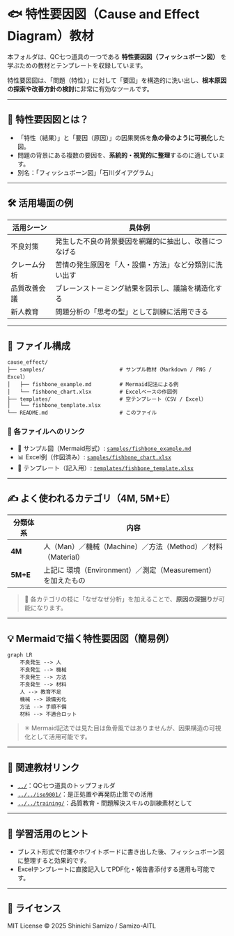 # 🐟 特性要因図（Cause and Effect Diagram）教材

本フォルダは、QC七つ道具の一つである **特性要因図（フィッシュボーン図）** を学ぶための教材とテンプレートを収録しています。

特性要因図は、「問題（特性）」に対して「要因」を構造的に洗い出し、**根本原因の探索や改善方針の検討**に非常に有効なツールです。

---

## 📌 特性要因図とは？

- 「特性（結果）」と「要因（原因）」の因果関係を**魚の骨のように可視化**した図。
- 問題の背景にある複数の要因を、**系統的・視覚的に整理**するのに適しています。
- 別名：「フィッシュボーン図」「石川ダイアグラム」

---

## 🛠️ 活用場面の例

| 活用シーン | 具体例 |
|------------|--------|
| 不良対策 | 発生した不良の背景要因を網羅的に抽出し、改善につなげる |
| クレーム分析 | 苦情の発生原因を「人・設備・方法」など分類別に洗い出す |
| 品質改善会議 | ブレーンストーミング結果を図示し、議論を構造化する |
| 新人教育 | 問題分析の「思考の型」として訓練に活用できる |

---

## 📁 ファイル構成

```plaintext
cause_effect/
├── samples/                        # サンプル教材（Markdown / PNG / Excel）
│   ├── fishbone_example.md         # Mermaid記法による例
│   └── fishbone_chart.xlsx         # Excelベースの作図例
├── templates/                      # 空テンプレート（CSV / Excel）
│   └── fishbone_template.xlsx
└── README.md                       # このファイル
```

### 🔗 各ファイルへのリンク

- 📄 サンプル図（Mermaid形式）: [`samples/fishbone_example.md`](samples/fishbone_example.md)
- 📊 Excel例（作図済み）: [`samples/fishbone_chart.xlsx`](samples/fishbone_chart.xlsx)
- 📝 テンプレート（記入用）: [`templates/fishbone_template.xlsx`](templates/fishbone_template.xlsx)

---

## ✍️ よく使われるカテゴリ（4M, 5M+E）

| 分類体系 | 内容 |
|----------|------|
| **4M** | 人（Man）／機械（Machine）／方法（Method）／材料（Material） |
| **5M+E** | 上記に 環境（Environment）／測定（Measurement） を加えたもの |

> 📌 各カテゴリの枝に「なぜなぜ分析」を加えることで、**原因の深掘り**が可能になります。

---

## 💡 Mermaidで描く特性要因図（簡易例）

```mermaid
graph LR
    不良発生 --> 人
    不良発生 --> 機械
    不良発生 --> 方法
    不良発生 --> 材料
    人 --> 教育不足
    機械 --> 設備劣化
    方法 --> 手順不備
    材料 --> 不適合ロット
```

> ✳ Mermaid記法では見た目は魚骨風ではありませんが、因果構造の可視化として活用可能です。

---

## 🔗 関連教材リンク

- [`../`](../)：QC七つ道具のトップフォルダ
- [`../../iso9001/`](../../iso9001/)：是正処置や再発防止策での活用
- [`../../training/`](../../training/)：品質教育・問題解決スキルの訓練素材として

---

## 🧠 学習活用のヒント

- ブレスト形式で付箋やホワイトボードに書き出した後、フィッシュボーン図に整理すると効果的です。
- Excelテンプレートに直接記入してPDF化・報告書添付する運用も可能です。

---

## 📜 ライセンス

MIT License © 2025 Shinichi Samizo / Samizo-AITL
